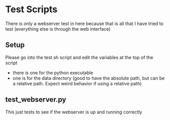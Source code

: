 # Test Scripts
There is only a webserver test in here because that is all that I have tried to test (everything else is through the web interface)

## Setup
Please go into the test.sh script and edit the variables at the top of the script
- there is one for the python executable
- one is for the data directory (good to have the absolute path, but can be a relative path. Expect weird behavior if using a relative path)

## test_webserver.py
This just tests to see if the webserver is up and running correctly